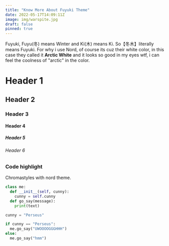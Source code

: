 ```yaml
---
title: "Know More About Fuyuki Theme"
date: 2022-05-17T14:09:11Z
image: img/warspite.jpg
draft: false
pinned: true
---
```


Fuyuki, Fuyu(冬) means Winter and Ki(木) means Ki. So【冬木】literally means Fuyuki.
For why i use Nord, of course its cuz their white color, in this case they called it **Arctic White** and it looks so good in my eyes wtf, i can feel the coolness of "arctic" in the color.

<!-- more -->

# Header 1
## Header 2
### Header 3
#### Header 4
##### Header 5
###### Header 6

### Code highlight
Chromastyles with nord theme.
```python
class me:
  def __init__(self, cunny):
    cunny = self.cunny
  def go_say(message):
    print(text)

cunny = "Perseus"

if cunny == "Perseus":
  me.go_say("UWOOOOGGGHHH")
else:
  me.go_say("hmm")
```